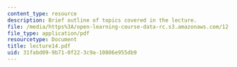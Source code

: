 ```yaml
---
content_type: resource
description: Brief outline of topics covered in the lecture.
file: /media/https%3A/open-learning-course-data-rc.s3.amazonaws.com/12-800-fluid-dynamics-of-the-atmosphere-and-ocean-fall-2004/31fabd099b710f223c9a10806e955db9_lecture14.pdf
file_type: application/pdf
resourcetype: Document
title: lecture14.pdf
uid: 31fabd09-9b71-0f22-3c9a-10806e955db9
---
```

